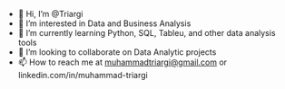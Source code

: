 - 👋 Hi, I’m @Triargi
- 👀 I’m interested in Data and Business Analysis
- 🌱 I’m currently learning Python, SQL, Tableu, and other data analysis tools
- 💞️ I’m looking to collaborate on Data Analytic projects
- 📫 How to reach me at muhammadtriargi@gmail.com or linkedin.com/in/muhammad-triargi

<!---
Triargi/Triargi is a ✨ special ✨ repository because its `README.md` (this file) appears on your GitHub profile.
You can click the Preview link to take a look at your changes.
--->
